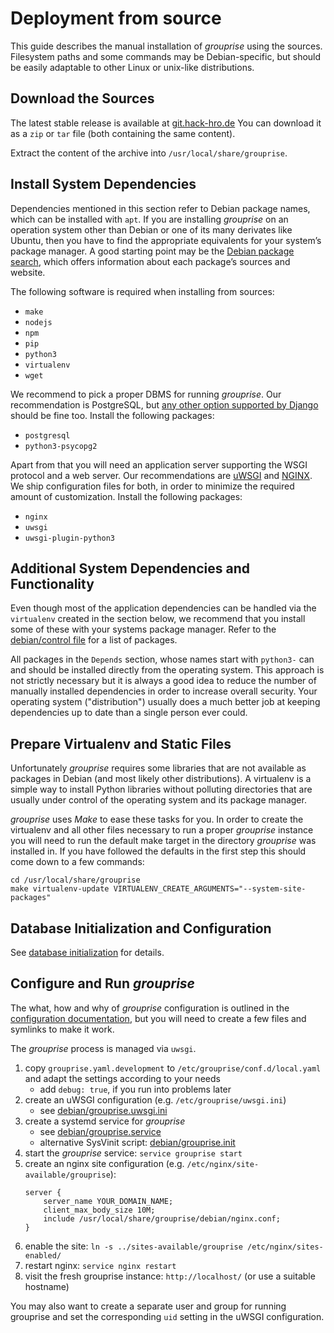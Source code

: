 # Deployment from source

This guide describes the manual installation of *grouprise* using the sources.
Filesystem paths and some commands may be Debian-specific, but should be easily adaptable to other
Linux or unix-like distributions.


## Download the Sources

The latest stable release is available at
[git.hack-hro.de](https://git.hack-hro.de/grouprise/grouprise/-/tags)
You can download it as a `zip` or `tar` file (both containing the same content).

Extract the content of the archive into `/usr/local/share/grouprise`.


## Install System Dependencies

Dependencies mentioned in this section refer to Debian package names, which
can be installed with `apt`.
If you are installing *grouprise* on an operation system other than Debian or one of its many
derivates like Ubuntu, then you have to find the appropriate equivalents for your system’s package
manager.
A good starting point may be the
[Debian package search](https://www.debian.org/distrib/packages#search_packages), which offers
information about each package’s sources and website.

The following software is required when installing from sources:

* `make`
* `nodejs`
* `npm`
* `pip`
* `python3`
* `virtualenv`
* `wget`

We recommend to pick a proper DBMS for running *grouprise*.
Our recommendation is PostgreSQL, but
[any other option supported by Django](https://docs.djangoproject.com/en/dev/ref/databases/)
should be fine too.
Install the following packages:

* `postgresql`
* `python3-psycopg2`

Apart from that you will need an application server supporting the WSGI protocol and a web server.
Our recommendations are [uWSGI](https://uwsgi-docs.readthedocs.io/) and
[NGINX](https://nginx.org/).
We ship configuration files for both, in order to minimize the required amount of customization.
Install the following packages:

* `nginx`
* `uwsgi`
* `uwsgi-plugin-python3`


## Additional System Dependencies and Functionality

Even though most of the application dependencies can be handled via the `virtualenv` created in the
section below, we recommend that you install some of these with your systems package manager.
Refer to the
[debian/control file](https://git.hack-hro.de/grouprise/grouprise/-/tree/master/debian/control)
for a list of packages.

All packages in the `Depends` section, whose names start with `python3-` can and should be
installed directly from the operating system.
This approach is not strictly necessary but it is always a good idea to reduce the number of
manually installed dependencies in order to increase overall security.
Your operating system ("distribution") usually does a much better job at keeping dependencies up to
date than a single person ever could.


## Prepare Virtualenv and Static Files

Unfortunately *grouprise* requires some libraries that are not available as packages in Debian (and
most likely other distributions).
A virtualenv is a simple way to install Python libraries without polluting directories that are
usually under control of the operating system and its package manager.

*grouprise* uses *Make* to ease these tasks for you.
In order to create the virtualenv and all other files necessary to run a proper *grouprise*
instance you will need to run the default make target in the directory *grouprise* was installed in.
If you have followed the defaults in the first step this should come down to a few commands:

```shell
cd /usr/local/share/grouprise
make virtualenv-update VIRTUALENV_CREATE_ARGUMENTS="--system-site-packages"
```


## Database Initialization and Configuration

See [database initialization](/administration/database/initialization) for details.


## Configure and Run *grouprise*

The what, how and why of *grouprise* configuration is outlined in the
[configuration documentation](/administration/configuration/index), but you will need to create a few
files and symlinks to make it work.


The *grouprise* process is managed via `uwsgi`.

1. copy `grouprise.yaml.development` to `/etc/grouprise/conf.d/local.yaml` and adapt the settings
   according to your needs
    * add `debug: true`, if you run into problems later
1. create an uWSGI configuration (e.g. `/etc/grouprise/uwsgi.ini`)
    * see [debian/grouprise.uwsgi.ini](https://git.hack-hro.de/grouprise/grouprise/-/blob/master/debian/grouprise.uwsgi.ini)
1. create a systemd service for *grouprise*
    * see [debian/grouprise.service](https://git.hack-hro.de/grouprise/grouprise/-/blob/master/debian/grouprise.service)
    * alternative SysVinit script: [debian/grouprise.init](https://git.hack-hro.de/grouprise/grouprise/-/blob/master/debian/grouprise.init)
1. start the *grouprise* service: `service grouprise start`
1. create an nginx site configuration (e.g. `/etc/nginx/site-available/grouprise`):
    ```
    server {
        server_name YOUR_DOMAIN_NAME;
        client_max_body_size 10M;
        include /usr/local/share/grouprise/debian/nginx.conf;
    }
    ```
1. enable the site: `ln -s ../sites-available/grouprise /etc/nginx/sites-enabled/`
1. restart nginx: `service nginx restart`
1. visit the fresh grouprise instance: `http://localhost/` (or use a suitable hostname)

You may also want to create a separate user and group for running grouprise and set the
corresponding `uid` setting in the uWSGI configuration.
